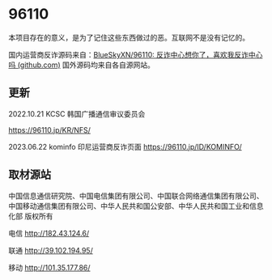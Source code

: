 # 96110
本项目存在的意义，是为了记住这些东西做过的恶。互联网不是没有记忆的。

国内运营商反诈源码来自：[BlueSkyXN/96110: 反诈中心想你了，喜欢我反诈中心吗 (github.com)](https://github.com/BlueSkyXN/96110)
国外源码均来自各自源网站。
## 更新

2022.10.21 KCSC 韩国广播通信审议委员会

https://96110.jp/KR/NFS/

2023.06.22 kominfo 印尼运营商反诈页面
https://96110.jp/ID/KOMINFO/

## 取材源站

中国信息通信研究院、中国电信集团有限公司、中国联合网络通信集团有限公司、中国移动通信集团有限公司、中华人民共和国公安部、中华人民共和国工业和信息化部 版权所有

电信 http://182.43.124.6/

联通 http://39.102.194.95/

移动 http://101.35.177.86/
